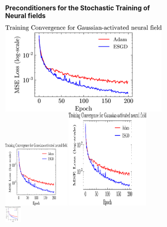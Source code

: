 ## Preconditioners for the Stochastic Training of Neural fields ##

<img src="misc/gaussian_convergence.png">
<img src="misc/gaussian_convergence.png" width="200" height="200">
<img src="misc/gaussian_convergence.png" width="250" height="300">
<img src="misc/gaussian_convergence.png" width="50" height="50">